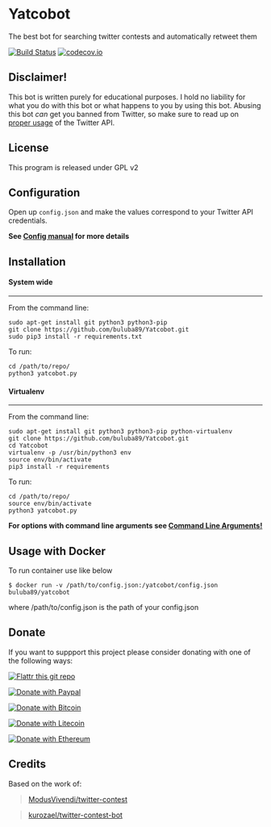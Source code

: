 # Yatcobot
The best bot for searching twitter contests and automatically retweet them


[![Build Status](https://travis-ci.org/buluba89/Yatcobot.svg?branch=master)](https://travis-ci.org/buluba89/Yatcobot)
[![codecov.io](http://codecov.io/github/buluba89/Yatcobot/coverage.svg?branch=master)](http://codecov.io/github/buluba89/Yatcobot?branch=master)


Disclaimer!
------------

This bot is written purely for educational purposes. I hold no liability for what you do with this bot or what happens to you by using this bot. Abusing this bot *can* get you banned from Twitter, so make sure to read up on [proper usage](https://support.twitter.com/articles/76915-automation-rules-and-best-practices) of the Twitter API.

License
------------

This program is released under GPL v2


Configuration
------------

Open up `config.json` and make the values correspond to your Twitter API credentials.

**See [Config manual](docs/config.md) for more details**

Installation
------------

#### System wide
___

From the command line:
```
sudo apt-get install git python3 python3-pip
git clone https://github.com/buluba89/Yatcobot.git
sudo pip3 install -r requirements.txt
```
To run:
```
cd /path/to/repo/
python3 yatcobot.py
```

#### Virtualenv
___

From the command line:
```
sudo apt-get install git python3 python3-pip python-virtualenv
git clone https://github.com/buluba89/Yatcobot.git
cd Yatcobot
virtualenv -p /usr/bin/python3 env
source env/bin/activate
pip3 install -r requirements
```
To run:
```
cd /path/to/repo/
source env/bin/activate
python3 yatcobot.py
```
**For options with command line arguments see
[Command Line Arguments!](docs/cli.md)**

## Usage with Docker

To run container use like below

    $ docker run -v /path/to/config.json:/yatcobot/config.json buluba89/yatcobot

where /path/to/config.json is the path of your config.json

Donate
---------
If you want to suppport this project please consider donating with one of the following ways:

  [![Flattr this git repo](http://api.flattr.com/button/flattr-badge-large.png)](https://flattr.com/submit/auto?user_id=buluba89&url=https://github.com/buluba89/Yatcobot&title=Yatcobot&language=GH_PROJECT_PROG_LANGUAGE&tags=github&category=software)

  [![Donate with Paypal](https://img.shields.io/badge/Donate-PayPal-green.svg)](https://www.paypal.com/cgi-bin/webscr?cmd=_donations&business=QWCTMJZ9JME3L&lc=GR&item_name=Yatcobot&currency_code=EUR&bn=PP%2dDonationsBF%3abtn_donateCC_LG%2egif%3aNonHosted) 
      
  [![Donate with Bitcoin](https://en.cryptobadges.io/badge/small/19iX7wCSzjmr66BY7h3uGRqKWGxuoddjLN)](https://en.cryptobadges.io/donate/19iX7wCSzjmr66BY7h3uGRqKWGxuoddjLN)

  [![Donate with Litecoin](https://en.cryptobadges.io/badge/small/LPzjwWzAPBeUWoeKsusZKEsavkmDS83fRR)](https://en.cryptobadges.io/donate/LPzjwWzAPBeUWoeKsusZKEsavkmDS83fRR)

  [![Donate with Ethereum](https://en.cryptobadges.io/badge/small/0x1c1304173d05c61903789de07a3edcc9629e0222)](https://en.cryptobadges.io/donate/0x1c1304173d05c61903789de07a3edcc9629e0222)

Credits
-----------
Based on the work of:
>[ModusVivendi/twitter-contest](https://github.com/ModusVivendi/twitter-contest)


>[kurozael/twitter-contest-bot](https://github.com/kurozael/twitter-contest-bot)
